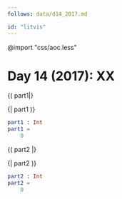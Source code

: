 ```yaml
---
follows: data/d14_2017.md

id: "litvis"
---
```


@import "css/aoc.less"

# Day 14 (2017): XX

{( part1|}

{| part1 )}

```elm {l r}
part1 : Int
part1 =
    0
```

{( part2 |}

{| part2 )}

```elm {l r}
part2 : Int
part2 =
    0
```
